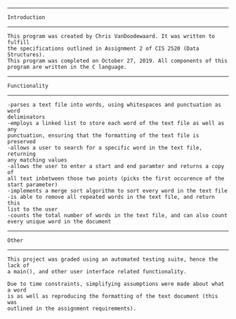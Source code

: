 -------------------------------------------------------------------------------
    Introduction
-------------------------------------------------------------------------------
    This program was created by Chris VanDoodewaard. It was written to fulfill 
    the specifications outlined in Assignment 2 of CIS 2520 (Data Structures). 
    This program was completed on October 27, 2019. All components of this 
    program are written in the C language.

-------------------------------------------------------------------------------
    Functionality
-------------------------------------------------------------------------------
    -parses a text file into words, using whitespaces and punctuation as word
    deliminators
    -employs a linked list to store each word of the text file as well as any
    punctuation, ensuring that the formatting of the text file is preserved
    -allows a user to search for a specific word in the text file, returning
    any matching values 
    -allows the user to enter a start and end paramter and returns a copy of 
    all text inbetween those two points (picks the first occurence of the 
    start parameter)
    -implements a merge sort algorithm to sort every word in the text file
    -is able to remove all repeated words in the text file, and return this
    list to the user
    -counts the total number of words in the text file, and can also count 
    every unique word in the document

-------------------------------------------------------------------------------
    Other
-------------------------------------------------------------------------------
    This project was graded using an automated testing suite, hence the lack of 
    a main(), and other user interface related functionality.

    Due to time constraints, simplifying assumptions were made about what a word 
    is as well as reproducing the formatting of the text document (this was 
    outlined in the assignment requirements).
